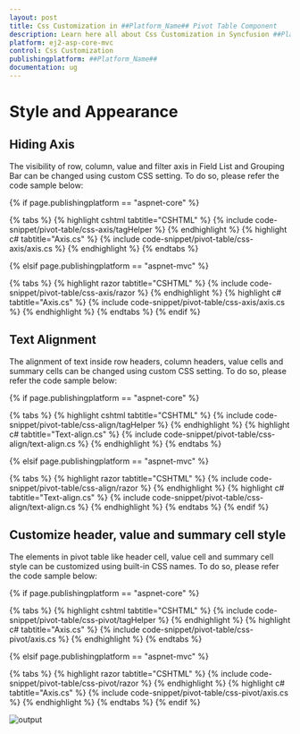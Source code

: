 ```yaml
---
layout: post
title: Css Customization in ##Platform_Name## Pivot Table Component
description: Learn here all about Css Customization in Syncfusion ##Platform_Name## Pivot Table component and more.
platform: ej2-asp-core-mvc
control: Css Customization
publishingplatform: ##Platform_Name##
documentation: ug
---
```



# Style and Appearance

## Hiding Axis

The visibility of row, column, value and filter axis in Field List and Grouping Bar can be changed using custom CSS setting. To do so, please refer the code sample below:

{% if page.publishingplatform == "aspnet-core" %}

{% tabs %}
{% highlight cshtml tabtitle="CSHTML" %}
{% include code-snippet/pivot-table/css-axis/tagHelper %}
{% endhighlight %}
{% highlight c# tabtitle="Axis.cs" %}
{% include code-snippet/pivot-table/css-axis/axis.cs %}
{% endhighlight %}
{% endtabs %}

{% elsif page.publishingplatform == "aspnet-mvc" %}

{% tabs %}
{% highlight razor tabtitle="CSHTML" %}
{% include code-snippet/pivot-table/css-axis/razor %}
{% endhighlight %}
{% highlight c# tabtitle="Axis.cs" %}
{% include code-snippet/pivot-table/css-axis/axis.cs %}
{% endhighlight %}
{% endtabs %}
{% endif %}



## Text Alignment

The alignment of text inside row headers, column headers, value cells and summary cells can be changed using custom CSS setting. To do so, please refer the code sample below:

{% if page.publishingplatform == "aspnet-core" %}

{% tabs %}
{% highlight cshtml tabtitle="CSHTML" %}
{% include code-snippet/pivot-table/css-align/tagHelper %}
{% endhighlight %}
{% highlight c# tabtitle="Text-align.cs" %}
{% include code-snippet/pivot-table/css-align/text-align.cs %}
{% endhighlight %}
{% endtabs %}

{% elsif page.publishingplatform == "aspnet-mvc" %}

{% tabs %}
{% highlight razor tabtitle="CSHTML" %}
{% include code-snippet/pivot-table/css-align/razor %}
{% endhighlight %}
{% highlight c# tabtitle="Text-align.cs" %}
{% include code-snippet/pivot-table/css-align/text-align.cs %}
{% endhighlight %}
{% endtabs %}
{% endif %}



## Customize header, value and summary cell style

The elements in pivot table like header cell, value cell and summary cell style can be customized using built-in CSS names. To do so, please refer the code sample below:

{% if page.publishingplatform == "aspnet-core" %}

{% tabs %}
{% highlight cshtml tabtitle="CSHTML" %}
{% include code-snippet/pivot-table/css-pivot/tagHelper %}
{% endhighlight %}
{% highlight c# tabtitle="Axis.cs" %}
{% include code-snippet/pivot-table/css-pivot/axis.cs %}
{% endhighlight %}
{% endtabs %}

{% elsif page.publishingplatform == "aspnet-mvc" %}

{% tabs %}
{% highlight razor tabtitle="CSHTML" %}
{% include code-snippet/pivot-table/css-pivot/razor %}
{% endhighlight %}
{% highlight c# tabtitle="Axis.cs" %}
{% include code-snippet/pivot-table/css-pivot/axis.cs %}
{% endhighlight %}
{% endtabs %}
{% endif %}



![output](images/pivottable-css.png)